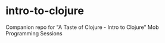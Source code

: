 # intro-to-clojure
Companion repo for "A Taste of Clojure - Intro to Clojure" Mob Programming Sessions 
